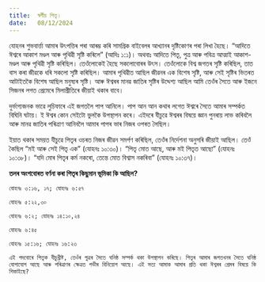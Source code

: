 ```yaml
---
title:  স্বর্গীয় পিতৃ।
date:   08/12/2024
---
```


যোহনৰ শুভবাৰ্ত্তা আমাৰ উৎপত্তিৰ পৰা আৰম্ভ কৰি সামগ্ৰিক বাইবেলৰ আখ্যানৰ দৃষ্টিকোণৰ পৰা লিখা হৈছে। “আদিতে ঈশ্বৰে আকাশ মণ্ডল আৰু পৃথিৱী সৃষ্টি কৰিলে” (আদিঃ ১:১)। অথবাঃ আদিতে পিতৃ, পুত্ৰ আৰু পবিত্ৰ আত্মাই আকাশ-মণ্ডল আৰু পৃথিৱী সৃষ্টি কৰিছিল। তেওঁলোকেই হৈছে সকলোবোৰৰ উৎস। তেওঁলোকে বিশ্ব জগতৰ সৃষ্টি কৰিছিল, তাত বাস কৰা জীৱকে ধৰি সকলো সৃষ্টি কৰিছিল। আমাৰ পৃথিৱীত আছিল জীৱনৰ এক বিশেষ সৃষ্টি, আৰু সেই সৃষ্টিৰ ভিতৰত আটাইতকৈ বিশেষ আছিল মনুষ্যৰ সৃষ্টি। আৰু ঈশ্বৰৰ মানৱ জাতিৰ সৃষ্টিৰ উদ্দেশ্য আছিল আমি তেওঁৰ সৈতে আৰু ইজনে সিজনৰ লগত প্ৰেমেৰে মিলাপ্ৰীতিৰে জীয়াই থকাৰ বাবে।

দুৰ্ভাগ্যজনক ভাৱে লুচিফাৰে এই জগতলৈ পাপ আনিলে। পাপ আন আন কথাৰ লগেত ঈশ্বৰে সৈতে আমাৰ সম্পৰ্কত বিঘিনি ঘটায়। ই ঈশ্বৰ কোন সেইটো ভুলকৈ উপস্থাপন কৰে। এইদৰে যীচুৱে ঈশ্বৰৰ বিষয়ে জ্ঞান পুনৰায় লাভ কৰিবলৈ আৰু মানৱ জাতিৰ পৰিত্ৰাণ আনিবলৈ আমাৰ পাপৰ ভাৰ নিজৰ ওপৰত লৈছিল।

ইয়াত থকাৰ সময়ত যীচুৱে পিতৃৰ ওচৰত নিজৰ জীৱন সমৰ্পণ কৰিছিল, তেওঁৰ নিৰ্দেশনা অনুসৰি জীয়াই আছিল। তেওঁ কৈছিল “মই আৰু সেই পিতৃ এক” (যোহনঃ ১০:৩০)। “পিতৃ মোত আছে, আৰু মই পিতৃত আছো” (যোহনঃ ১০:৩৮)। “যদি মোৰ পিতৃৰ কৰ্ম নকৰো, তেন্তে মোত বিশ্বাস নকৰিবা” (যোহনঃ ১০:৩৭)।

**তলৰ অংশবোৰত বৰ্ণনা কৰা পিতৃৰ কিছুমান ভূমিকা কি আছিল?**

`যোহনঃ ৩:১৬, ১৭; যোহনঃ ৬:৫৭`

`যোহনঃ ৫:২২,৩০`

`যোহনঃ ৬:২; যোহনঃ ১৪:১০,২৪`

`যোহনঃ ৬:৪৫`

`যোহনঃ ১৫:১৬; যোহনঃ ১৬:২৩`

`এই পদবোৰে পিতৃক যীচুখ্ৰীষ্ট, তেওঁৰ পুত্ৰৰ সৈতে ঘনিষ্ঠ সম্পৰ্ক থকা উপস্থাপন কৰিছে। পিতৃৰ আমাৰ জগতখনৰ সৈতে ঘনিষ্ঠ যোগাযোগ আছে আৰু পৰিত্ৰাণৰ ক্ষেত্ৰত গভীৰ বিনিয়োগ আছে। এই সত্য আমাক আমাৰ প্ৰতি থকা ঈশ্বৰৰ প্ৰেমৰ বিষয়ে কি শিকাইছে?`